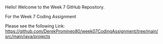 Hello! Welcome to the Week 7 GitHub Repository.

For the Week 7 Coding Assignment

Please see the following Link: https://github.com/DerekPromineo80/week07CodingAssignment/tree/main/src/main/java/projects